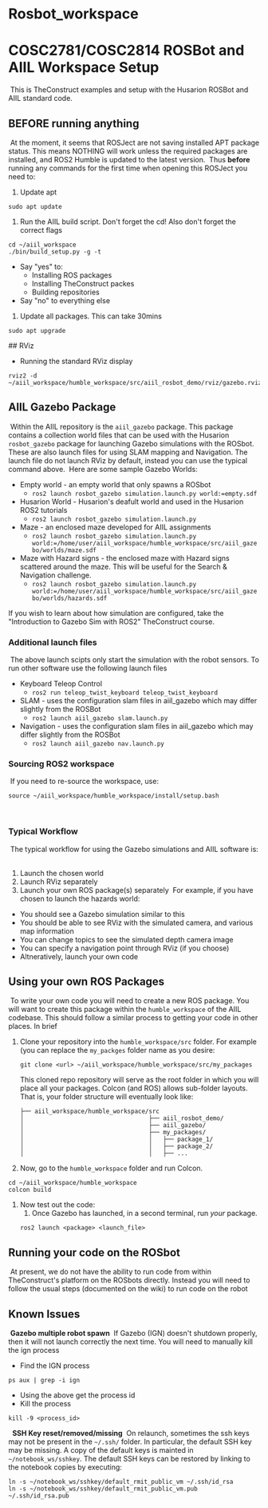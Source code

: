 # Rosbot_workspace


# COSC2781/COSC2814 ROSBot and AIIL Workspace Setup
​
This is TheConstruct examples and setup with the Husarion ROSBot and AIIL standard code.

## BEFORE running anything
​
At the moment, it seems that ROSJect are not saving installed APT package status. This means NOTHING will work unless the required packages are installed, and ROS2 Humble is updated to the latest version.
​
Thus **before** running any commands for the first time when opening this ROSJect you need to:
​
1. Update apt
```
sudo apt update
```
1. Run the AIIL build script. Don't forget the cd! Also don't forget the correct flags
```
cd ~/aiil_workspace
./bin/build_setup.py -g -t
```
   - Say "yes" to:
      - Installing ROS packages
      - Installing TheConstruct packes
      - Building repositories
   - Say "no" to everything else
1. Update all packages. This can take 30mins
```
sudo apt upgrade
```
​## RViz
​
* Running the standard RViz display
```
rviz2 -d ~/aiil_workspace/humble_workspace/src/aiil_rosbot_demo/rviz/gazebo.rviz
```

## AIIL Gazebo Package
​
Within the AIIL repository is the ``aiil_gazebo`` package. This package contains a collection world files that can be used with the Husarion ``rosbot_gazebo`` package for launching Gazebo simulations with the ROSbot. These are also launch files for using SLAM mapping and Navigation. The launch file do not launch RViz by default, instead you can use the typical command above.
​
Here are some sample Gazebo Worlds:
* Empty world - an empty world that only spawns a ROSbot
    - ``ros2 launch rosbot_gazebo simulation.launch.py world:=empty.sdf``
* Husarion World - Husarion's deafult world and used in the Husarion ROS2 tutorials
    - ``ros2 launch rosbot_gazebo simulation.launch.py``
* Maze - an enclosed maze developed for AIIL assignments
    - ``ros2 launch rosbot_gazebo simulation.launch.py world:=/home/user/aiil_workspace/humble_workspace/src/aiil_gazebo/worlds/maze.sdf``
* Maze with Hazard signs - the enclosed maze with Hazard signs scattered around the maze. This will be useful for the Search & Navigation challenge.
    - ``ros2 launch rosbot_gazebo simulation.launch.py world:=/home/user/aiil_workspace/humble_workspace/src/aiil_gazebo/worlds/hazards.sdf``
    
If you wish to learn about how simulation are configured, take the "Introduction to Gazebo Sim with ROS2" TheConstruct course.
​
### Additional launch files
​
The above launch scipts only start the simulation with the robot sensors. To run other software use the following launch files
​
* Keyboard Teleop Control
    - ``ros2 run teleop_twist_keyboard teleop_twist_keyboard``
* SLAM - uses the configuration slam files in aiil_gazebo which may differ slightly from the ROSBot
    - ``ros2 launch aiil_gazebo slam.launch.py``
* Navigation - uses the configuration slam files in aiil_gazebo which may differ slightly from the ROSBot
    - ``ros2 launch aiil_gazebo nav.launch.py``
​
### Sourcing ROS2 workspace
​
If you need to re-source the workspace, use:
```
source ~/aiil_workspace/humble_workspace/install/setup.bash
```
​
### Typical Workflow
​
The typical workflow for using the Gazebo simulations and AIIL software is:
​
1. Launch the chosen world
1. Launch RViz separately
1. Launch your own ROS package(s) separately
​
For example, if you have chosen to launch the hazards world:
* You should see a Gazebo simulation similar to this
* You should be able to see RViz with the simulated camera, and various map information
* You can change topics to see the simulated depth camera image
* You can specify a navigation point through RViz (if you choose)
* Altneratively, launch your own code

## Using your own ROS Packages
​
To write your own code you will need to create a new ROS package. You will want to create this package within the ``humble_workspace`` of the AIIL codebase. This should follow a similar process to getting your code in other places. In brief
​
​
1. Clone your repository into the ``humble_workspace/src`` folder. For example (you can replace the ``my_packges`` folder name as you desire:
    ```
    git clone <url> ~/aiil_workspace/humble_workspace/src/my_packages
    ```
    This cloned repo repository will serve as the root folder in which you will place all your packages. Colcon (and ROS) allows sub-folder layouts. That is, your folder structure will eventually look like:
    ```
    ├── aiil_workspace/humble_workspace/src
    │                                   ├── aiil_rosbot_demo/
    │                                   ├── aiil_gazebo/
    │                                   ├── my_packages/
    │                                   │   ├── package_1/
    │                                   │   ├── package_2/
    │                                   │   ├── ...
    ```
1. Now, go to the ``humble_workspace`` folder and run Colcon.
```
cd ~/aiil_workspace/humble_workspace
colcon build
```
1. Now test out the code:
    1. Once Gazebo has launched, in a second terminal, run *your* package.
    ```
    ros2 launch <package> <launch_file>
    ```

## Running your code on the ROSbot
​
At present, we do not have the ability to run code from within TheConstruct's platform on the ROSbots directly. Instead you will need to follow the usual steps (documented on the wiki) to run code on the robot

## Known Issues
​
**Gazebo multiple robot spawn**
​
If Gazebo (IGN) doesn't shutdown properly, then it will not launch correctly the next time. You will need to manually kill the ign process
​
* Find the IGN process
```
ps aux | grep -i ign
```
* Using the above get the process id
* Kill the process
```
kill -9 <process_id>
```
​
​
**SSH Key reset/removed/missing**
​
On relaunch, sometimes the ssh keys may not be present in the ``~/.ssh/`` folder. In particular, the default SSH key may be missing. A copy of the default keys is mainted in ``~/notebook_ws/sshkey``. The default SSH keys can be restored by linking to the notebook copies by executing:
​
```
ln -s ~/notebook_ws/sshkey/default_rmit_public_vm ~/.ssh/id_rsa
ln -s ~/notebook_ws/sshkey/default_rmit_public_vm.pub ~/.ssh/id_rsa.pub
```

